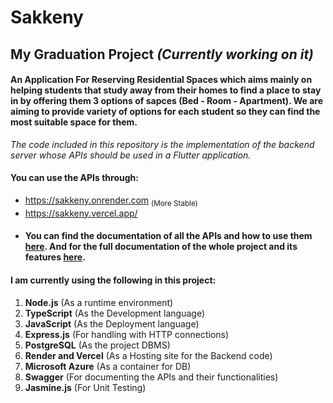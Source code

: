 # Sakkeny
## My Graduation Project *(Currently working on it)*
#### An Application For Reserving Residential Spaces which aims mainly on helping students that study away from their homes to find a place to stay in by offering them 3 options of sapces (Bed - Room - Apartment). We are aiming to provide variety of options for each student so they can find the most suitable space for them.

*The code included in this repository is the implementation of the backend server whose APIs should be used in a Flutter application.*
#### You can use the APIs through:
- https://sakkeny.onrender.com <sub>(More Stable)</sub>
- https://sakkeny.vercel.app/
- #### You can find the documentation of all the APIs and how to use them [here](https://sakkeny.onrender.com/api-docs/). And for the full documentation of the whole project and its features [here](https://drive.google.com/file/d/138ADnx4zKEdunJ2MMos9pp5aP6m1Phle/view?usp=sharing).


#### I am currently using the following in this project:
1. **Node.js** (As a runtime environment)
2. **TypeScript** (As the Development language)
3. **JavaScript** (As the Deployment language)
4. **Express.js** (For handling with HTTP connections)
5. **PostgreSQL** (As the project DBMS)
6. **Render and Vercel** (As a Hosting site for the Backend code)
7. **Microsoft Azure** (As a container for DB)
8. **Swagger** (For documenting the APIs and their functionalities)
9. **Jasmine.js** (For Unit Testing)
